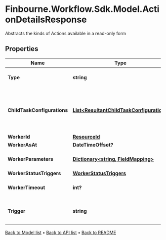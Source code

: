 # Finbourne.Workflow.Sdk.Model.ActionDetailsResponse
Abstracts the kinds of Actions available in a read-only form

## Properties

Name | Type | Description | Notes
------------ | ------------- | ------------- | -------------
**Type** | **string** | Type name for this Action | [optional] 
**ChildTaskConfigurations** | [**List&lt;ResultantChildTaskConfiguration&gt;**](ResultantChildTaskConfiguration.md) | Tasks can be generated from run worker results; this is the configuration | [optional] 
**WorkerId** | [**ResourceId**](ResourceId.md) |  | [optional] 
**WorkerAsAt** | **DateTimeOffset?** | Worker AsAt | [optional] 
**WorkerParameters** | [**Dictionary&lt;string, FieldMapping&gt;**](FieldMapping.md) | Parameters for this Worker | [optional] 
**WorkerStatusTriggers** | [**WorkerStatusTriggers**](WorkerStatusTriggers.md) |  | [optional] 
**WorkerTimeout** | **int?** | Worker timeout in seconds | [optional] 
**Trigger** | **string** | Trigger on parent task to be invoked | [optional] 

[Back to Model list](../README.md#documentation-for-models) &#8226; [Back to API list](../README.md#documentation-for-api-endpoints) &#8226; [Back to README](../README.md)

